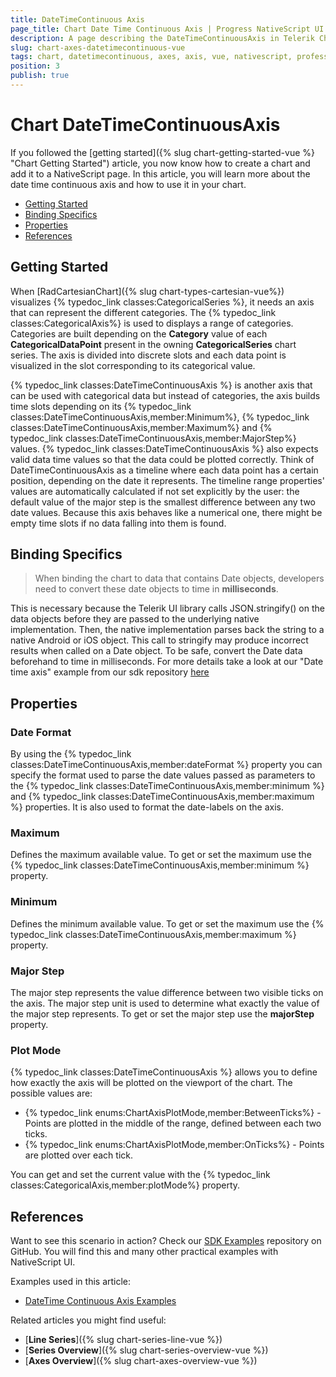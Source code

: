 ```yaml
---
title: DateTimeContinuous Axis
page_title: Chart Date Time Continuous Axis | Progress NativeScript UI Documentation
description: A page describing the DateTimeContinuousAxis in Telerik Chart for NativeScript. This article explains the most important things you need to know before using DateTimeContinuous axis.
slug: chart-axes-datetimecontinuous-vue
tags: chart, datetimecontinuous, axes, axis, vue, nativescript, professional, ui
position: 3
publish: true
---
```


# Chart DateTimeContinuousAxis

If you followed the [getting started]({% slug chart-getting-started-vue %} "Chart Getting Started") article, you now know how to create a chart and add it to a NativeScript page. In this article, you will learn more about the date time continuous axis and how to use it in your chart.

* [Getting Started](#getting-started)
* [Binding Specifics](#binding-specifics)
* [Properties](#properties)
* [References](#references)

## Getting Started

When [RadCartesianChart]({% slug chart-types-cartesian-vue%}) visualizes {% typedoc_link classes:CategoricalSeries %}, it needs an axis that can represent the different categories. The {% typedoc_link classes:CategoricalAxis%} is used to displays a range of categories. Categories are built depending on the **Category** value of each **CategoricalDataPoint** present in the owning **CategoricalSeries** chart series. The axis is divided into discrete slots and each data point is visualized in the slot corresponding to its categorical value.

{% typedoc_link classes:DateTimeContinuousAxis %} is another axis that can be used with categorical data but instead of categories, the axis builds time slots depending on its {% typedoc_link classes:DateTimeContinuousAxis,member:Minimum%}, {% typedoc_link classes:DateTimeContinuousAxis,member:Maximum%} and {% typedoc_link classes:DateTimeContinuousAxis,member:MajorStep%} values. {% typedoc_link classes:DateTimeContinuousAxis %} also expects valid data time values so that the data could be plotted correctly. Think of DateTimeContinuousAxis as a timeline where each data point has a certain position, depending on the date it represents. The timeline range properties' values are automatically calculated if not set explicitly by the user: the default value of the major step is the smallest difference between any two date values. Because this axis behaves like a numerical one, there might be empty time slots if no data falling into them is found.

## Binding Specifics

> When binding the chart to data that contains Date objects, developers need to convert these date objects to time in **milliseconds**. 

This is necessary because the Telerik UI library calls JSON.stringify() on the data objects before they are passed to the underlying native implementation. Then, the native implementation
parses back the string to a native Android or iOS object. This call to stringify may produce incorrect results when called on a Date object. To be safe, convert the Date data beforehand to time in milliseconds. For more details take a look at our "Date time axis" example from our sdk repository [here](https://github.com/NativeScript/nativescript-ui-samples-vue/blob/master/chart/app/examples/axes/DateTimeAxes.ts)

## Properties

### Date Format
By using the {% typedoc_link classes:DateTimeContinuousAxis,member:dateFormat %} property you can specify the format used to parse the date values passed as parameters to the {% typedoc_link classes:DateTimeContinuousAxis,member:minimum %} and {% typedoc_link classes:DateTimeContinuousAxis,member:maximum %} properties. It is also used to format the date-labels on the axis.

### Maximum

Defines the maximum available value. To get or set the maximum use the {% typedoc_link classes:DateTimeContinuousAxis,member:minimum %} property.

### Minimum

Defines the minimum available value. To get or set the maximum use the {% typedoc_link classes:DateTimeContinuousAxis,member:maximum %} property.

### Major Step

The major step represents the value difference between two visible ticks on the axis. The major step unit is used to determine what exactly the value of the major step represents. To get or set the major step use the **majorStep** property.

### Plot Mode

{% typedoc_link classes:DateTimeContinuousAxis %} allows you to define how exactly the axis will be plotted on the viewport of the chart. The possible values are:

* {% typedoc_link enums:ChartAxisPlotMode,member:BetweenTicks%} - Points are plotted in the middle of the range, defined between each two ticks.
* {% typedoc_link enums:ChartAxisPlotMode,member:OnTicks%} - Points are plotted over each tick.

You can get and set the current value with the {% typedoc_link classes:CategoricalAxis,member:plotMode%} property.

## References

Want to see this scenario in action?
Check our [SDK Examples](https://github.com/NativeScript/nativescript-ui-samples-vue) repository on GitHub. You will find this and many other practical examples with NativeScript UI.

Examples used in this article:

* [DateTime Continuous Axis Examples](https://github.com/NativeScript/nativescript-ui-samples-vue/tree/master/chart/app/examples/axes)

Related articles you might find useful:

* [**Line Series**]({% slug chart-series-line-vue %})
* [**Series Overview**]({% slug chart-series-overview-vue %})
* [**Axes Overview**]({% slug chart-axes-overview-vue %})
